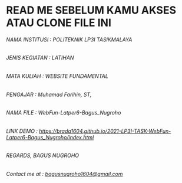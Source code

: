 # __READ ME SEBELUM KAMU AKSES ATAU CLONE FILE INI__
###### NAMA INSTITUSI 	: POLITEKNIK LP3I TASIKMALAYA
###### JENIS KEGIATAN 	: LATIHAN
###### MATA KULIAH    	: WEBSITE FUNDAMENTAL
###### PENGAJAR       	: Muhamad Farihin, ST, 
###### NAMA FILE      	: WebFun-Latper6-Bagus_Nugroho
###### LINK DEMO        : https://brada1604.github.io/2021-LP3I-TASK-WebFun-Latper6-Bagus_Nugroho/index.html


###### REGARDS, BAGUS NUGROHO
###### Contact me at : bagusnugroho1604@gmail.com
